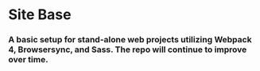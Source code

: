 # Site Base

### A basic setup for stand-alone web projects utilizing Webpack 4, Browsersync, and Sass.  The repo will continue to improve over time.